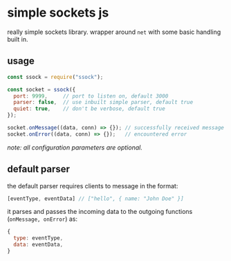 # simple sockets js
really simple sockets library. wrapper around `net` with some basic handling built in.

## usage
```javascript
const ssock = require("ssock");

const socket = ssock({
  port: 9999,     // port to listen on, default 3000
  parser: false,  // use inbuilt simple parser, default true
  quiet: true,    // don't be verbose, default true
});

socket.onMessage((data, conn) => {}); // successfully received message from client
socket.onError((data, conn) => {});   // encountered error
```

_note: all configuration parameters are optional._

## default parser
the default parser requires clients to message in the format:

```javascript
[eventType, eventData] // ["hello", { name: "John Doe" }]
```

it parses and passes the incoming data to the outgoing functions (`onMessage, onError`) as:

```javascript
{
  type: eventType,
  data: eventData,
}
```
